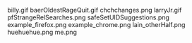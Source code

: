 billy.gif
baerOldestRageQuit.gif
chchchanges.png
larryJr.gif
pfStrangeRelSearches.png
safeSetUIDSuggestions.png
example_firefox.png
example_chrome.png
lain_otherHalf.png
huehuehue.png
me.png

